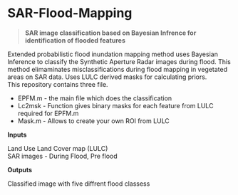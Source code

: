 # SAR-Flood-Mapping
> **SAR image classification based on Bayesian Infrence for identification of flooded features**


Extended probabilistic flood inundation mapping method uses Bayesian Inference to classify the Synthetic Aperture Radar images during flood.
This method elimaminates misclassifications during flood mapping in vegetated areas on SAR data. 
Uses LULC derived masks for calculating priors.  
This repository contains three file.  
- EPFM.m - the main file which does the classification  
- Lc2msk - Function gives binary masks for each feature from LULC required for EPFM.m
- Mask.m - Allows to create your own ROI from LULC

**Inputs**

Land Use Land Cover map (LULC)   
SAR images - During Flood, Pre flood

**Outputs**

Classified image with five diffrent flood classess 
	

